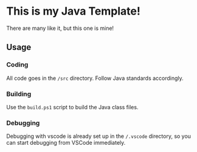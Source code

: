 
# This is my Java Template!

There are many like it, but this one is mine!

## Usage

### Coding

All code goes in the `/src` directory. Follow Java standards accordingly.

### Building

Use the `build.ps1` script to build the Java class files.

### Debugging

Debugging with vscode is already set up in the `/.vscode` directory, so you can start debugging from VSCode immediately.
